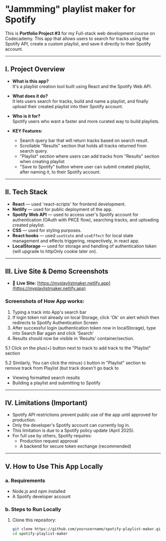 # "Jammming" playlist maker for Spotify

This is **Portfolio Project #3** for my Full-stack web development course on Codecademy. This app that allows users to search for tracks using the Spotify API, create a custom playlist, and save it directly to their Spotify account.

---

## I. Project Overview

- **What is this app?**  
  It's a playlist creation tool built using React and the Spotify Web API.

- **What does it do?**  
  It lets users search for tracks, build and name a playlist, and finally upload their created playlist into their Spotify account.

- **Who is it for?**  
  Spotify users who want a faster and more curated way to build playlists.

- **KEY Features:**
  - Search query bar that will return tracks based on search result.
  - Scrollable "Results" section that holds all tracks returned from search query.
  - "Playlist" section where users can add tracks from "Results" section when creating playlist
  - "Save to Spotify" button where user can submit created playlist, after naming it, to their Spotify account.

---

## II. Tech Stack

- **React**           — used 'react-scripts' for frontend development.
- **Netlify**         — used for public deployment of the app.
- **Spotify Web API** — used to access user's Spotify account for authentication (OAuth with PKCE flow), searching tracks, and uploading created playlist. 
- **CSS**             — used for styling purposes.
- **React hooks**     — used `useState` and `useEffect` for local state management and effects triggering, respectively, in react app.
- **LocalStorage**    — used for storage and handling of authentication token (will upgrade to httpOnly cookie later on).

---

## III. Live Site & Demo Screenshots

- 🔗 **Live Site:** [https://myplaylistmaker.netlify.app](https://myplaylistmaker.netlify.app)

### **Screenshots of How App works:**
1. Typing a track into App's search bar
2. If login token not already on local Storage, click 'Ok' on alert which then redirects to Spotify Authentication Screen
3. After successful login (authentication token now in localStorage), type into Search Bar again and click 'Search'
4. Results should now be visible in 'Results' container/section.

5.1 Click on the plus(+) button next to track to add track to the "Playlist" section

5.2 Similarly, You can click the minus(-) button in "Playlist" section to remove track from Playlist (but track doesn't go back to 

  - Viewing formatted search results
  - Building a playlist and submitting to Spotify

---

## IV. Limitations (Important)

- Spotify API restrictions prevent public use of the app until approved for production.
- Only the developer's Spotify account can currently log in.
- This limitation is due to a Spotify policy update (April 2025).
- For full use by others, Spotify requires:
  - Production request approval
  - A backend for secure token exchange (recommended)

---

## V. How to Use This App Locally

### a. Requirements
- Node.js and npm installed
- A Spotify developer account

### b. Steps to Run Locally

1. Clone this repository:
   ```bash
   git clone https://github.com/yourusername/spotify-playlist-maker.git
   cd spotify-playlist-maker
